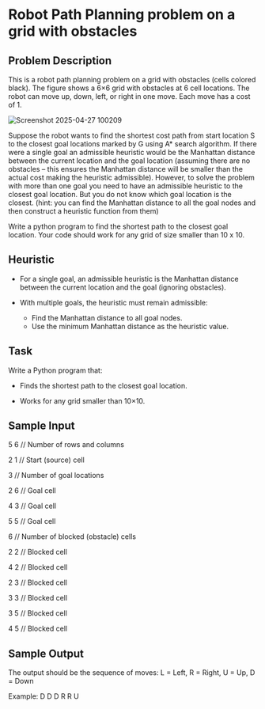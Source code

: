 # Robot Path Planning problem on a grid with obstacles
## Problem Description
This is a robot path planning problem on a grid with obstacles (cells colored black).
The figure shows a 6×6 grid with obstacles at 6 cell locations. The robot can move up, down, left, or right in one move.
Each move has a cost of 1.

![Screenshot 2025-04-27 100209](https://github.com/user-attachments/assets/1adc936f-9e26-4503-aef7-eeb88ae051fe)

Suppose the robot wants to find the shortest cost path from start location S to the closest goal locations
marked by G using A* search algorithm. If there were a single goal an admissible heuristic would be the
Manhattan distance between the current location and the goal location (assuming there are no obstacles – this
ensures the Manhattan distance will be smaller than the actual cost making the heuristic admissible). However,
to solve the problem with more than one goal you need to have an admissible heuristic to the closest goal
location. But you do not know which goal location is the closest. (hint: you can find the Manhattan distance to
all the goal nodes and then construct a heuristic function from them)


Write a python program to find the shortest path to the closest goal location. Your code should work for any
grid of size smaller than 10 x 10.

## Heuristic
* For a single goal, an admissible heuristic is the Manhattan distance between the current location and the goal (ignoring obstacles).

* With multiple goals, the heuristic must remain admissible:
  * Find the Manhattan distance to all goal nodes.
  * Use the minimum Manhattan distance as the heuristic value.

## Task
Write a Python program that:

* Finds the shortest path to the closest goal location.

* Works for any grid smaller than 10×10.

## Sample Input
5 6          // Number of rows and columns

2 1          // Start (source) cell

3            // Number of goal locations

2 6          // Goal cell

4 3          // Goal cell

5 5          // Goal cell

6            // Number of blocked (obstacle) cells

2 2          // Blocked cell

4 2          // Blocked cell

2 3          // Blocked cell

3 3          // Blocked cell

3 5          // Blocked cell

4 5          // Blocked cell

## Sample Output
The output should be the sequence of moves:
L = Left, R = Right, U = Up, D = Down

Example:
D D D R R U
